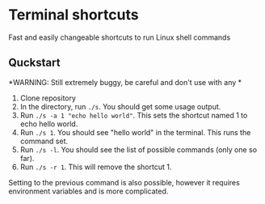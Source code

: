 # Terminal shortcuts
Fast and easily changeable shortcuts to run Linux shell commands

## Quckstart
*WARNING: Still extremely buggy, be careful and don't use with any *
1. Clone repository
2. In the directory, run `./s`. You should get some usage output.
3. Run `./s -a 1 "echo hello world"`. This sets the shortcut named 1 to echo hello world.
4. Run `./s 1`. You should see "hello world" in the terminal. This runs the command set.
5. Run `./s -l`. You should see the list of possible commands (only one so far).
6. Run `./s -r 1`. This will remove the shortcut 1.

Setting to the previous command is also possible, however it requires environment variables and is more complicated.

